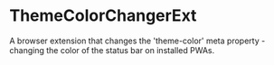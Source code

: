 # ThemeColorChangerExt
 A browser extension that changes the 'theme-color' meta property - changing the color of the status bar on installed PWAs.
